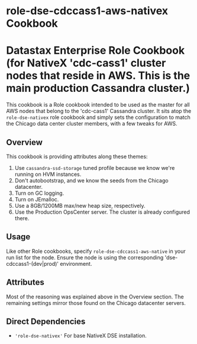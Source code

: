 role-dse-cdccass1-aws-nativex Cookbook
====================
# Datastax Enterprise Role Cookbook (for NativeX 'cdc-cass1' cluster nodes that reside in AWS. This is the main production Cassandra cluster.)
This cookbook is a Role cookbook intended to be used as the master for all AWS nodes that belong to the 'cdc-cass1' Cassandra cluster.
It sits atop the `role-dse-nativex` role cookbook and simply sets the configuration to match the Chicago data center cluster members, with a few tweaks for AWS.

## Overview
This cookbook is providing attributes along these themes:

1. Use `cassandra-ssd-storage` tuned profile because we know we're running on HVM instances.
2. Don't autobootstrap, and we know the seeds from the Chicago datacenter.
3. Turn on GC logging.
4. Turn on JEmalloc.
5. Use a 8GB/1200MB max/new heap size, respectively.
3. Use the Production OpsCenter server. The cluster is already configured there.

## Usage

Like other Role cookbooks, specify `role-dse-cdccass1-aws-native` in your run list for the node. Ensure the node is using the corresponding 'dse-cdccass1-(dev|prod)' environment.

## Attributes
Most of the reasoning was explained above in the Overview section.  The remaining settings mirror those found on the Chicago datacenter servers.

## Direct Dependencies
* `'role-dse-nativex'` For base NativeX DSE installation.
